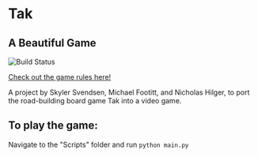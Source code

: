 # Tak
## A Beautiful Game
![Build Status](https://travis-ci.com/NDSU-CSCI313-Borchert/final-tak-1pm.svg?token=Jcpz1qcPpqKpWmWrkdHC&branch=master)

[Check out the game rules here!](https://cheapass.com/wp-content/uploads/2016/05/TakWebRules.pdf "Tak's Rules")

A project by Skyler Svendsen, Michael Footitt, and Nicholas Hilger, to port the road-building board game
Tak into a video game.

## To play the game:
Navigate to the "Scripts" folder and run
`python main.py`
